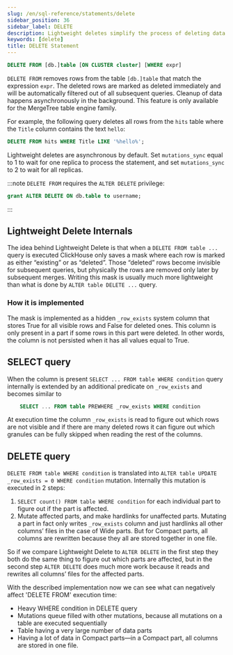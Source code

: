 ```yaml
---
slug: /en/sql-reference/statements/delete
sidebar_position: 36
sidebar_label: DELETE
description: Lightweight deletes simplify the process of deleting data from the database.
keywords: [delete]
title: DELETE Statement
---
```


``` sql
DELETE FROM [db.]table [ON CLUSTER cluster] [WHERE expr]
```

`DELETE FROM` removes rows from the table `[db.]table` that match the expression `expr`. The deleted rows are marked as deleted immediately and will be automatically filtered out of all subsequent queries. Cleanup of data happens asynchronously in the background. This feature is only available for the MergeTree table engine family.

For example, the following query deletes all rows from the `hits` table where the `Title` column contains the text `hello`:

```sql
DELETE FROM hits WHERE Title LIKE '%hello%';
```

Lightweight deletes are asynchronous by default. Set `mutations_sync` equal to 1 to wait for one replica to process the statement, and set `mutations_sync` to 2 to wait for all replicas.

:::note
`DELETE FROM` requires the `ALTER DELETE` privilege:
```sql
grant ALTER DELETE ON db.table to username;
```
:::

## Lightweight Delete Internals

The idea behind Lightweight Delete is that when a `DELETE FROM table ...` query is executed ClickHouse only saves a mask where each row is marked as either “existing” or as “deleted”. Those “deleted” rows become invisible for subsequent queries, but physically the rows are removed only later by subsequent merges. Writing this mask is usually much more lightweight than what is done by `ALTER table DELETE ...` query.

### How it is implemented
The mask is implemented as a hidden `_row_exists` system column that stores True for all visible rows and False for deleted ones. This column is only present in a part if some rows in this part were deleted. In other words, the column is not persisted when it has all values equal to True.

## SELECT query
When the column is present `SELECT ... FROM table WHERE condition` query internally is extended by an additional predicate on `_row_exists` and becomes similar to
```sql
    SELECT ... FROM table PREWHERE _row_exists WHERE condition
```
At execution time the column `_row_exists` is read to figure out which rows are not visible and if there are many deleted rows it can figure out which granules can be fully skipped when reading the rest of the columns.

## DELETE query
`DELETE FROM table WHERE condition` is translated into `ALTER table UPDATE _row_exists = 0 WHERE condition` mutation. Internally this mutation is executed in 2 steps:
1. `SELECT count() FROM table WHERE condition` for each individual part to figure out if the part is affected.
2. Mutate affected parts, and make hardlinks for unaffected parts. Mutating a part in fact only writes `_row_exists` column and just hardlinks all other columns’ files in the case of Wide parts. But for Compact parts, all columns are rewritten because they all are stored together in one file.

So if we compare Lightweight Delete to `ALTER DELETE` in the first step they both do the same thing to figure out which parts are affected, but in the second step `ALTER DELETE` does much more work because it reads and rewrites all columns’ files for the affected parts.

With the described implementation now we can see what can negatively affect 'DELETE FROM' execution time:
- Heavy WHERE condition in DELETE query
- Mutations queue filled with other mutations, because all mutations on a table are executed sequentially
- Table having a very large number of data parts
- Having a lot of data in Compact parts—in a Compact part, all columns are stored in one file.

